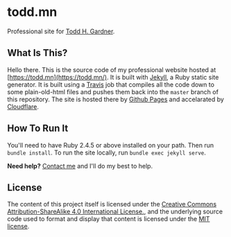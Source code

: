 # todd.mn

Professional site for [Todd H. Gardner](https://todd.mn/).

## What Is This?

Hello there. This is the source code of my professional website hosted at [https://todd.mn](https://todd.mn/). It is built with [Jekyll](https://jekyllrb.com/), a Ruby static site generator. It is built using a [Travis](https://travis-ci.com/) job that compiles all the code down to some plain-old-html files and pushes them back into the `master` branch of this repository. The site is hosted there by [Github Pages](https://pages.github.com/) and accelarated by [Cloudflare](https://www.cloudflare.com/).

## How To Run It

You'll need to have Ruby 2.4.5 or above installed on your path. Then run `bundle install`. To run the site locally, run `bundle exec jekyll serve`.

**Need help?** [Contact me](https://todd.mn/contact/) and I'll do my best to help.

## License

The content of this project itself is licensed under the [Creative Commons Attribution-ShareAlike 4.0 International License.](https://creativecommons.org/licenses/by-sa/4.0/), and the underlying source code used to format and display that content is licensed under the [MIT license](LICENSE.md).
